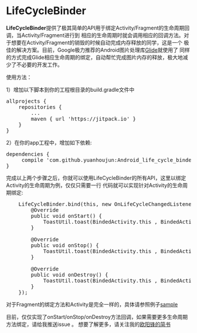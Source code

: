 # LifeCycleBinder
**LifeCycleBinder**提供了极其简单的API用于绑定Activity/Fragment的生命周期回调，当Activity/Fragment进行到
相应的生命周期时就会调用相应的回调方法。对于想要在Activity/Fragment的销毁的时候自动完成内存释放的同学，这是一个
极佳的解决方案。目前，Google极力推荐的Android图片处理库[Glide](https://github.com/bumptech/glide)就使用了
同样的方式完成Glide相应生命周期的绑定，自动帮忙完成图片内存的释放，极大地减少了不必要的开发工作。

使用方法：

1）增加以下脚本到你的工程根目录的build.gradle文件中
<pre>
allprojects {
    repositories {
        ...
        maven { url 'https://jitpack.io' }
    }
}
</pre>

2）在你的app工程中，增加如下依赖:
<pre>
dependencies {
     compile 'com.github.yuanhoujun:Android_life_cycle_binder:1.0.0'
}
</pre>

完成以上两个步骤之后，你就可以使用LifeCycleBinder的所有API，这里以绑定Activity的生命周期为例，仅仅只需要一行
代码就可以实现针对Activity的生命周期绑定:
<pre>
    LifeCycleBinder.bind(this, new OnLifeCycleChangedListener() {
        @Override
        public void onStart() {
            ToastUtil.toast(BindedActivity.this , BindedActivity.class , "onStart");
        }

        @Override
        public void onStop() {
            ToastUtil.toast(BindedActivity.this , BindedActivity.class , "onStop");
        }

        @Override
        public void onDestroy() {
            ToastUtil.toast(BindedActivity.this , BindedActivity.class , "onDestroy");
        }
    });
</pre>

对于Fragment的绑定方法和Activity是完全一样的，具体请参照例子[sample](https://github.com/yuanhoujun/Android_Life_Cycle_Binder/tree/master/sample)

目前，仅仅实现了onStart/onStop/onDestroy方法回调，如果需要更多生命周期方法绑定，请给我推送issue 。
想要了解更多，请关注我的[欧阳锋的简书](http://www.jianshu.com/u/db019edd34b4)